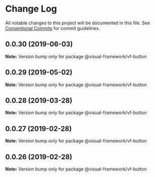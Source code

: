 # Change Log

All notable changes to this project will be documented in this file.
See [Conventional Commits](https://conventionalcommits.org) for commit guidelines.

## 0.0.30 (2019-06-03)

**Note:** Version bump only for package @visual-framework/vf-button





## 0.0.29 (2019-05-02)

**Note:** Version bump only for package @visual-framework/vf-button





## 0.0.28 (2019-03-28)

**Note:** Version bump only for package @visual-framework/vf-button





## 0.0.27 (2019-02-28)

**Note:** Version bump only for package @visual-framework/vf-button





## 0.0.26 (2019-02-28)

**Note:** Version bump only for package @visual-framework/vf-button
